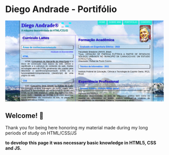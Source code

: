 # Diego Andrade - Portifólio

![Design preview for the Order summary card coding challenge](./imagens/desktop-preview.png)


## Welcome! 👋

Thank you for being here honoring my material made during my long periods of study on HTML/CSS/JS

**to develop this page it was necessary basic knowledge in HTML5, CSS and JS.**
